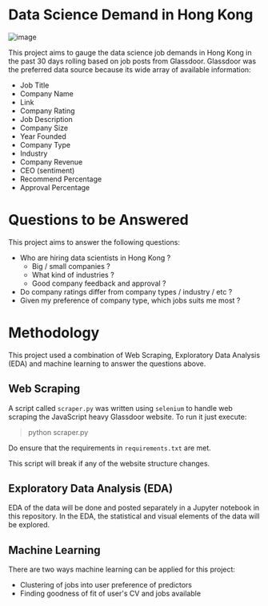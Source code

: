 # Data Science Demand in Hong Kong

![image](https://github.com/jasonchanhku/DataScienceDemand/blob/master/images/glassdoor.png)

This project aims to gauge the data science job demands in Hong Kong
in the past 30 days rolling based on job posts from Glassdoor. Glassdoor was 
the preferred data source because its wide array of available information:

* Job Title
* Company Name
* Link
* Company Rating
* Job Description
* Company Size
* Year Founded
* Company Type
* Industry
* Company Revenue
* CEO (sentiment)
* Recommend Percentage
* Approval Percentage

# Questions to be Answered

This project aims to answer the following questions:
* Who are hiring data scientists in Hong Kong ?
    * Big / small companies ?
    * What kind of industries ?
    * Good company feedback and approval ?
* Do company ratings differ from company types / industry / etc ?
* Given my preference of company type, which jobs suits me most ?


# Methodology
This project used a combination of Web Scraping, Exploratory Data Analysis (EDA)
and machine learning to answer the questions above.

## Web Scraping
A script called `scraper.py` was written using `selenium` to handle web scraping the JavaScript heavy Glassdoor
website. To run it just execute:

> python scraper.py

Do ensure that the requirements in `requirements.txt` are met.

This script will break if any of the website structure changes.

## Exploratory Data Analysis (EDA)

EDA of the data will be done and posted separately in a Jupyter notebook in this repository. In the EDA, the statistical
and visual elements of the data will be explored.

## Machine Learning

There are two ways machine learning can be applied for this project:

* Clustering of jobs into user preference of predictors
* Finding goodness of fit of user's CV and jobs available